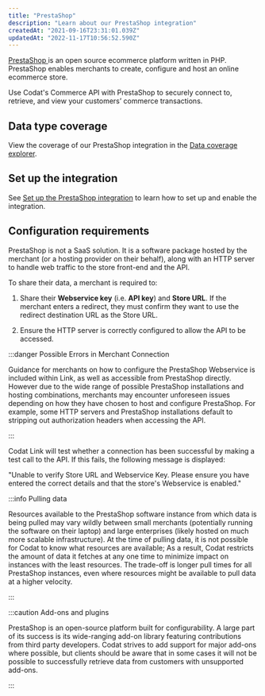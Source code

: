 ```yaml
---
title: "PrestaShop"
description: "Learn about our PrestaShop integration"
createdAt: "2021-09-16T23:31:01.039Z"
updatedAt: "2022-11-17T10:56:52.590Z"
---
```


<a className="external" href="https://www.prestashop.com/en" target="_blank">
  PrestaShop
</a> is an open source ecommerce platform written in PHP. PrestaShop enables merchants
to create, configure and host an online ecommerce store.

Use Codat's Commerce API with PrestaShop to securely connect to, retrieve, and view your customers’ commerce transactions.

## Data type coverage

View the coverage of our PrestaShop integration in the <a className="external" href="https://knowledge.codat.io/supported-features/commerce?view=tab-by-integration&integrationKey=zgbz" target="_blank">Data coverage explorer</a>.

## Set up the integration

See [Set up the PrestaShop integration](/set-up-prestashop-in-production) to learn how to set up and enable the integration.

## Configuration requirements

PrestaShop is not a SaaS solution. It is a software package hosted by the merchant (or a hosting provider on their behalf), along with an HTTP server to handle web traffic to the store front-end and the API.

To share their data, a merchant is required to:

1. Share their **Webservice key** (i.e. **API key**) and **Store URL**.
   If the merchant enters a redirect, they must confirm they want to use the redirect destination URL as the Store URL.

2. Ensure the HTTP server is correctly configured to allow the API to be accessed.

:::danger Possible Errors in Merchant Connection

Guidance for merchants on how to configure the PrestaShop Webservice is included within Link, as well as accessible from PrestaShop directly. However due to the wide range of possible PrestaShop installations and hosting combinations, merchants may encounter unforeseen issues depending on how they have chosen to host and configure PrestaShop. For example, some HTTP servers and PrestaShop installations default to stripping out authorization headers when accessing the API.

:::

Codat Link will test whether a connection has been successful by making a test call to the API. If this fails, the following message is displayed:

"Unable to verify Store URL and Webservice Key. Please ensure you have entered the correct details and that the store's Webservice is enabled."

:::info Pulling data

Resources available to the PrestaShop software instance from which data is being pulled may vary wildly between small merchants (potentially running the software on their laptop) and large enterprises (likely hosted on much more scalable infrastructure). At the time of pulling data, it is not possible for Codat to know what resources are available; As a result, Codat restricts the amount of data it fetches at any one time to minimize impact on instances with the least resources. The trade-off is longer pull times for all PrestaShop instances, even where resources might be available to pull data at a higher velocity.

:::

:::caution Add-ons and plugins

PrestaShop is an open-source platform built for configurability. A large part of its success is its wide-ranging add-on library featuring contributions from third party developers. Codat strives to add support for major add-ons where possible, but clients should be aware that in some cases it will not be possible to successfully retrieve data from customers with unsupported add-ons.

:::
